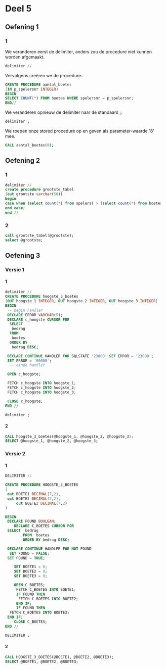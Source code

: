 # Deel 5

## Oefening 1

### 1

We veranderen eerst de delimiter, anders zou de procedure niet kunnen worden afgemaakt.

```sql
delimiter //
```

Vervolgens creëren we de procedure.

```sql
CREATE PROCEDURE aantal_boetes
(IN p_spelersnr INTEGER)
BEGIN
SELECT COUNT(*) FROM boetes WHERE spelersnr = p_spelersnr;
END//
```

We veranderen opnieuw de delimiter naar de standaard ;.

```sql
delimiter ;
```

We roepen onze stored procedure op en geven als parameter-waarde '8' mee.

```sql
CALL aantal_boetes(8);
```

## Oefening 2

### 1

```sql
delimiter //
create procedure grootste_tabel
(out grootste varchar(50))
begin
case when (select count(*) from spelers) > (select count(*) from boetes) then set grootste = 'Spelers'; else set grootste = 'Boetes';
end case;
end //
```

### 2

```sql
call grootste_tabel(@grootste);
select @grootste;
```

## Oefening 3

### Versie 1

#### 1

```sql
delimiter //
CREATE PROCEDURE hoogste_3_boetes
(OUT hoogste_1 INTEGER, OUT hoogste_2 INTEGER, OUT hoogste_3 INTEGER)
BEGIN
 -- begin handler
 DECLARE ERROR VARCHAR(5);
 DECLARE c_hoogste CURSOR FOR
  SELECT
   bedrag
  FROM
   boetes
  ORDER BY
   bedrag DESC;

 DECLARE CONTINUE HANDLER FOR SQLSTATE '23000' SET ERROR = '23000';
 SET ERROR = '00000';
  -- einde handler

 OPEN c_hoogste;

 FETCH c_hoogste INTO hoogste_1;
 FETCH c_hoogste INTO hoogste_2;
 FETCH c_hoogste INTO hoogste_3;

 CLOSE c_hoogste;
END //

delimiter ;
```

#### 2

```sql
CALL hoogste_3_boetes(@hoogste_1, @hoogste_2, @hoogste_3);
SELECT @hoogste_1, @hoogste_2, @hoogste_3;
```

### Versie 2

#### 1

```sql
DELIMITER //

CREATE PROCEDURE HOOGSTE_3_BOETES
(
 out BOETE1 DECIMAL(7,2),
 out BOETE2 DECIMAL(7,2),
     out BOETE3 DECIMAL(7,2)
)

BEGIN
 DECLARE FOUND BOOLEAN;
    DECLARE C_BOETES CURSOR FOR
 SELECT  bedrag
        FROM  boetes
        ORDER BY bedrag DESC;

 DECLARE CONTINUE HANDLER FOR NOT FOUND
  SET FOUND = FALSE;
 SET FOUND = TRUE;

    SET BOETE1 = 0;
    SET BOETE2 = 0;
    SET BOETE3 = 0;

    OPEN C_BOETES;
     FETCH C_BOETES INTO BOETE1;
     IF FOUND THEN
      FETCH C_BOETES INTO BOETE2;
     END IF;
     IF FOUND THEN
  FETCH C_BOETES INTO BOETE3;
 END IF;
    CLOSE C_BOETES;
END //

DELIMITER ;
```

#### 2

```sql
CALL HOOGSTE_3_BOETES(@BOETE1, @BOETE2, @BOETE3);
SELECT @BOETE1, @BOETE2, @BOETE3;
```
